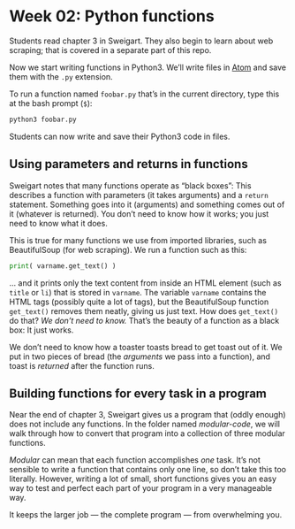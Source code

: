 # Week 02: Python functions

Students read chapter 3 in Sweigart. They also begin to learn about web scraping; that is covered in a separate part of this repo.

Now we start writing functions in Python3. We’ll write files in [Atom](https://atom.io/) and save them with the `.py` extension.

To run a function named `foobar.py` that’s in the current directory, type this at the bash prompt (`$`):

```bash
python3 foobar.py
```

Students can now write and save their Python3 code in files.

## Using parameters and returns in functions

Sweigart notes that many functions operate as “black boxes”: This describes a function with parameters (it takes arguments) and a `return` statement. Something goes into it (arguments) and something comes out of it (whatever is returned). You don’t need to know how it works; you just need to know what it does.

This is true for many functions we use from imported libraries, such as BeautifulSoup (for web scraping). We run a function such as this:

```python
print( varname.get_text() )
```

... and it prints only the text content from inside an HTML element (such as `title` or `li`) that is stored in `varname`. The variable `varname` contains the HTML tags (possibly quite a lot of tags), but the BeautifulSoup function `get_text()` removes them neatly, giving us just text. How does `get_text()` do that? *We don’t need to know.* That’s the beauty of a function as a black box: It just works.

We don’t need to know how a toaster toasts bread to get toast out of it. We put in two pieces of bread (the *arguments* we pass into a function), and toast is *returned* after the function runs.

## Building functions for every task in a program

Near the end of chapter 3, Sweigart gives us a program that (oddly enough) does not include any functions. In the folder named *modular-code*, we will walk through how to convert that program into a collection of three modular functions.

*Modular* can mean that each function accomplishes *one* task. It’s not sensible to write a function that contains only one line, so don’t take this too literally. However, writing a lot of small, short functions gives you an easy way to test and perfect each part of your program in a very manageable way.

It keeps the larger job &mdash; the complete program &mdash; from overwhelming you.

